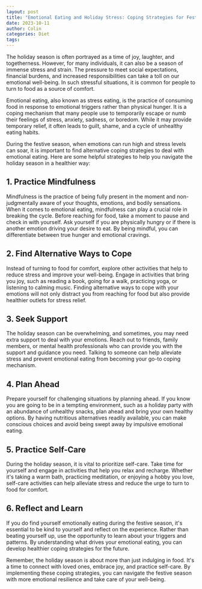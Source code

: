 ```yaml
---
layout: post
title: "Emotional Eating and Holiday Stress: Coping Strategies for Festive Seasons"
date: 2023-10-11
author: Colin
categories: Diet
tags: 
---
```


The holiday season is often portrayed as a time of joy, laughter, and togetherness. However, for many individuals, it can also be a season of immense stress and strain. The pressure to meet social expectations, financial burdens, and increased responsibilities can take a toll on our emotional well-being. In such stressful situations, it is common for people to turn to food as a source of comfort.

Emotional eating, also known as stress eating, is the practice of consuming food in response to emotional triggers rather than physical hunger. It is a coping mechanism that many people use to temporarily escape or numb their feelings of stress, anxiety, sadness, or boredom. While it may provide temporary relief, it often leads to guilt, shame, and a cycle of unhealthy eating habits.

During the festive season, when emotions can run high and stress levels can soar, it is important to find alternative coping strategies to deal with emotional eating. Here are some helpful strategies to help you navigate the holiday season in a healthier way:

## 1. Practice Mindfulness

Mindfulness is the practice of being fully present in the moment and non-judgmentally aware of your thoughts, emotions, and bodily sensations. When it comes to emotional eating, mindfulness can play a crucial role in breaking the cycle. Before reaching for food, take a moment to pause and check in with yourself. Ask yourself if you are physically hungry or if there is another emotion driving your desire to eat. By being mindful, you can differentiate between true hunger and emotional cravings.

## 2. Find Alternative Ways to Cope

Instead of turning to food for comfort, explore other activities that help to reduce stress and improve your well-being. Engage in activities that bring you joy, such as reading a book, going for a walk, practicing yoga, or listening to calming music. Finding alternative ways to cope with your emotions will not only distract you from reaching for food but also provide healthier outlets for stress relief.

## 3. Seek Support

The holiday season can be overwhelming, and sometimes, you may need extra support to deal with your emotions. Reach out to friends, family members, or mental health professionals who can provide you with the support and guidance you need. Talking to someone can help alleviate stress and prevent emotional eating from becoming your go-to coping mechanism.

## 4. Plan Ahead

Prepare yourself for challenging situations by planning ahead. If you know you are going to be in a tempting environment, such as a holiday party with an abundance of unhealthy snacks, plan ahead and bring your own healthy options. By having nutritious alternatives readily available, you can make conscious choices and avoid being swept away by impulsive emotional eating.

## 5. Practice Self-Care

During the holiday season, it is vital to prioritize self-care. Take time for yourself and engage in activities that help you relax and recharge. Whether it's taking a warm bath, practicing meditation, or enjoying a hobby you love, self-care activities can help alleviate stress and reduce the urge to turn to food for comfort.

## 6. Reflect and Learn

If you do find yourself emotionally eating during the festive season, it's essential to be kind to yourself and reflect on the experience. Rather than beating yourself up, use the opportunity to learn about your triggers and patterns. By understanding what drives your emotional eating, you can develop healthier coping strategies for the future.

Remember, the holiday season is about more than just indulging in food. It's a time to connect with loved ones, embrace joy, and practice self-care. By implementing these coping strategies, you can navigate the festive season with more emotional resilience and take care of your well-being.